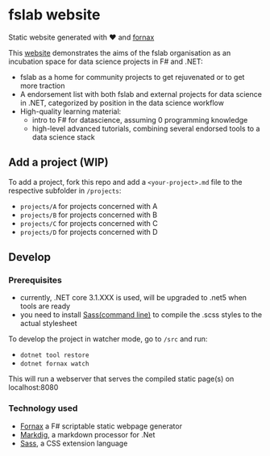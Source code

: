 # fslab website

Static website generated with :heart: and [fornax](https://github.com/ionide/Fornax)

This [website](https://github.com/fslaborg/fslabsite) demonstrates the aims of the fslab organisation as an incubation space for data science projects in F# and .NET:

- fslab as a home for community projects to get rejuvenated or to get more traction
- A endorsement list with both fslab and external projects for data science in .NET, categorized by position in the data science workflow
- High-quality learning material:
    - intro to F# for datascience, assuming 0 programming knowledge
    - high-level advanced tutorials, combining several endorsed tools to a data science stack

## Add a project (WIP)

To add a project, fork this repo and add a `<your-project>.md` file to the respective subfolder in `/projects`:

- `projects/A` for projects concerned with A
- `projects/B` for projects concerned with B
- `projects/C` for projects concerned with C
- `projects/D` for projects concerned with D

## Develop

### Prerequisites

- currently, .NET core 3.1.XXX is used, will be upgraded to .net5 when tools are ready
- you need to install [Sass(command line)](https://sass-lang.com/install) to compile the .scss styles to the actual stylesheet

To develop the project in watcher mode, go to `/src` and run:

- `dotnet tool restore`
- `dotnet fornax watch`

This will run a webserver that serves the compiled static page(s) on localhost:8080

### Technology used

- [Fornax](https://github.com/ionide/Fornax) a F# scriptable static webpage generator
- [Markdig](https://github.com/lunet-io/markdig), a markdown processor for .Net
- [Sass](https://sass-lang.com), a CSS extension language
